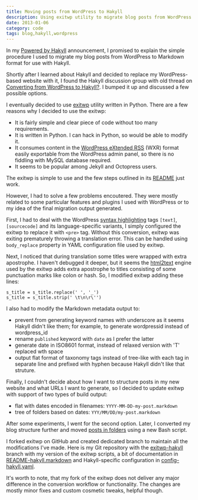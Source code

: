 ```yaml
---
title: Moving posts from WordPress to Hakyll
description: Using exitwp utility to migrate blog posts from WordPress to Markdown format for Hakyll
date: 2013-01-06
category: code
tags: blog,hakyll,wordpress
---
```


In my [Powered by Hakyll](/posts/2012/12/03/powered-by-hakyll/) announcement, I promised to explain
the simple procedure I used to migrate my blog posts from WordPress to Markdown format for use with
Hakyll.

Shortly after I learned about Hakyll and decided to replace my WordPress-based website with it, 
I found the Hakyll discussion group with old thread on 
[Converting from WordPress to Hakyll?](https://groups.google.com/forum/?fromgroups=#!topic/hakyll/KZdcNsBVNkA).
I bumped it up and discussed a few possible options.

I eventually decided to use [exitwp](https://github.com/thomasf/exitwp) utility written in Python.
There are a few reasons why I decided to use the exitwp:

* It is fairly simple and clear piece of code without too many requirements.
* It is written in Python. I can hack in Python, so would be able to modify it.
* It consumes content in the 
[WordPress eXtended RSS](http://ipggi.wordpress.com/2011/03/16/the-wordpress-extended-rss-wxr-exportimport-xml-document-format-decoded-and-explained/) 
(WXR) format easily exportable from the WordPress admin panel, 
so there is no fiddling with MySQL database required.
* It seems to be popular among Jekyll and Octopress users.

The exitwp is simple to use and the few steps outlined in its 
[README](https://github.com/thomasf/exitwp#getting-started) just work.

However, I had to solve a few problems encoutered. They were mostly related to some particular
features and plugins I used with WordPress or to my idea of the final migration output generated.

First, I had to deal with the WordPress [syntax highlighting](http://en.support.wordpress.com/code/posting-source-code/) 
tags ```[text]```, ```[sourcecode]``` and its language-specific variants,  I simply configured the exitwp to 
replace it with ```<pre>``` tag. Without this conversion, exitwp was exiting prematurely throwing
a translation error. This can be handled using ``` body_replace``` property in YAML configuration 
file used by exitwp.

Next, I noticed that during translation some titles were wrapped with extra apostrophe.
I haven't debugged it deeper, but it seems the [html2text](http://www.aaronsw.com/2002/html2text/) 
engine used by the exitwp adds extra apostrophe to titles consisting of some punctuation marks
like colon or hash. So, I modified exitwp adding these lines:

```
s_title = s_title.replace(' ', '_')
s_title = s_title.strip(' \t\n\r\'')
```

I also had to modify the Markdown metadata output to:

* prevent from generating keyword names with underscore as it seems Hakyll didn't like them; for
example, to generate wordpressid instead of wordpress_id
* rename ```published``` keyword with ```date``` as I prefer the latter
* generate date in ISO8601 format, instead of relaxed version with 'T' replaced wth space
* output flat format of taxonomy tags instead of tree-like with each tag in separate line and 
prefixed with hyphen because Hakyll didn't like that struture.

Finally, I couldn't decide about how I want to structure posts in my new website and what
URLs I want to generate, so I decided to update exitwp with support of two types of build output:

* flat with dates encoded in filenames: ```YYYY-MM-DD-my-post.markdown```
* tree of folders based on dates: ```YYY/MM/DD/my-post.markdown```

After some experiments, I went for the second option.
Later, I converted my blog structure further and moved 
[posts in folders](/posts/2012/12/15/hakyll-posts-in-folders/index.html) using a new Bash script.

I forked exitwp on GitHub and created dedicated branch to maintain all the modifications I've made.
Here is my Git repository with the [exitwp-hakyll](https://github.com/mloskot/exitwp/blob/exitwp-hakyll/) 
branch with my version of the exitwp scripts, a bit of documentation in 
[README-hakyll.markdown](https://github.com/mloskot/exitwp/blob/exitwp-hakyll/README-hakyll.markdown) 
and Hakyll-specific configuration in [config-hakyll.yaml](https://github.com/mloskot/exitwp/blob/exitwp-hakyll/config-hakyll.yaml).

It's worth to note, that my fork of the exitwp does not deliver any major difference in the 
conversion workflow or functionality. The changes are mostly minor fixes and custom cosmetic tweaks,
helpful though.
